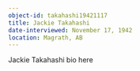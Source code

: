 ```yaml
---
object-id: takahashi19421117
title: Jackie Takahashi
date-interviewed: November 17, 1942
location: Magrath, AB
---
```


Jackie Takahashi bio here
